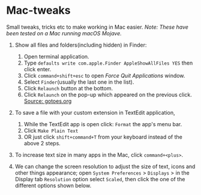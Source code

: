 # Mac-tweaks
Small tweaks, tricks etc to make working in Mac easier.
*Note: These have been tested on a Mac running macOS Mojave.*

1.  Show all files and folders(including hidden) in Finder: 
    1.  Open terminal application.
    1.  Type `defaults write com.apple.Finder AppleShowAllFiles YES` then click enter.
    1.  Click `command+shift+esc` to open *Force Quit Applications* window.
    1.  Select `Finder`(usually the last one in the list).
    1.  Click `Relaunch`  button at the bottom.
    1.  Click  `Relaunch` on the pop-up which appeared on the previous click. [Source: gotoes.org](https://gotoes.org/sales/ShowHiddenFilesMacOSX/How_To_Show_Hidden_Files.php)

2.  To save a file with your custom extension in TextEdit application,
    1.  While the TextEdit app is open click: `Format` the app's menu bar.
    1.  Click `Make Plain Text`
    1.  OR just click `shift+command+T` from your keyboard instead of the above 2 steps.

3. To increase text size in many apps in the Mac, click `command+<plus>`.

4. We can change the screen resolution to adjust the size of text, icons and other things appearance; open `System Preferences` > `Displays` > in the Display tab `Resolution` option select `Scaled`, then click the one of the different options shown below.
